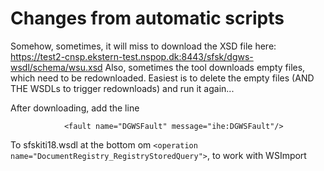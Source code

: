 # Changes from automatic scripts
Somehow, sometimes, it will miss to download the XSD file here: https://test2-cnsp.ekstern-test.nspop.dk:8443/sfsk/dgws-wsdl/schema/wsu.xsd
Also, sometimes the tool downloads empty files, which need to be redownloaded. Easiest is to delete the empty files (AND THE WSDLs to trigger redownloads) and run it again...

After downloading, add the line
```
            <fault name="DGWSFault" message="ihe:DGWSFault"/>
```
To sfskiti18.wsdl at the bottom om `<operation name="DocumentRegistry_RegistryStoredQuery">`, to work with WSImport